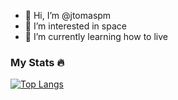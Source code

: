 - 👋 Hi, I’m @jtomaspm
- 👀 I’m interested in space
- 🌱 I’m currently learning how to live


### My Stats 🔥
[![Top Langs](https://github-readme-stats.vercel.app/api/top-langs/?username=jtomaspm&layout=compact&theme=vision-friendly-dark)](https://github.com/anuraghazra/github-readme-stats)


<!---
jtomaspm/jtomaspm is a ✨ special ✨ repository because its `README.md` (this file) appears on your GitHub profile.
You can click the Preview link to take a look at your changes.
--->
